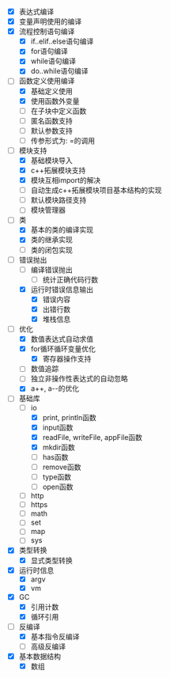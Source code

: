- [x] 表达式编译
- [x] 变量声明使用的编译
- [x] 流程控制语句编译
    + [x] if..elif..else语句编译
    + [x] for语句编译
    + [x] while语句编译
    + [x] do..while语句编译
- [ ] 函数定义使用编译
    + [x] 基础定义使用
    + [x] 使用函数外变量
    + [ ] 在子块中定义函数
    + [ ] 匿名函数支持
    + [ ] 默认参数支持
    + [ ] 传参形式为: <name>=<expr>的调用
- [ ] 模块支持
    + [x] 基础模块导入
    + [x] c++拓展模块支持
    + [x] 模块互相import的解决
    + [ ] 自动生成c++拓展模块项目基本结构的实现
    + [ ] 默认模块路径支持
    + [ ] 模块管理器
- [ ] 类
    + [x] 基本的类的编译实现
    + [x] 类的继承实现
    + [ ] 类的闭包实现
- [ ] 错误抛出
    + [ ] 编译错误抛出
        * [ ] 统计正确代码行数
    + [x] 运行时错误信息输出
        * [x] 错误内容
        * [x] 出错行数
        * [x] 堆栈信息
- [ ] 优化
    + [x] 数值表达式自动求值
    + [x] for循环循环变量优化
        * [x] 寄存器操作支持
    + [ ] 数值追踪
    + [ ] 独立非操作性表达式的自动忽略
    + [x] a++, a--的优化
- [ ] 基础库
    + [ ] io
        + [x] print, println函数
        + [x] input函数
        + [x] readFile, writeFile, appFile函数
        + [x] mkdir函数
        + [ ] has函数
        + [ ] remove函数
        + [ ] type函数
        + [ ] open函数
    + [ ] http
    + [ ] https
    + [ ] math
    + [ ] set
    + [ ] map
    + [ ] sys
- [x] 类型转换
    + [x] 显式类型转换
- [x] 运行时信息
    + [x] argv
    + [x] vm
- [x] GC
    + [x] 引用计数
    + [x] 循环引用
- [ ] 反编译
    + [x] 基本指令反编译
    + [ ] 高级反编译
- [x] 基本数据结构
    + [x] 数组